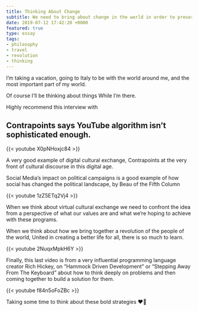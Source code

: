 ```yaml
---
title: Thinking About Change
subtitle: We need to bring about change in the world in order to preserve what little life is left, we can’t afford to make mistakes that we could have thought through. 
date: 2019-07-12 17:42:20 +0000
featured: true
type: essay
tags:
- philosophy
- travel
- revolution
- thinking
---
```


I’m taking a vacation,
going to Italy to be with the world around me,
and the most important part of my world. 

Of course I’ll be thinking about things
While I’m there. 

Highly recommend this interview with 

## Contrapoints says YouTube algorithm isn’t sophisticated enough. 

{{< youtube X0pNHoxjc84 >}}

A very good example of digital cultural exchange, Contrapoints at the very front of cultural discourse in this digital age. 

Social Media’s impact on political campaigns is a good example of how social has changed the political landscape, by Beau of the Fifth Column

{{< youtube 1zZ5ETq2Vj4 >}}

When we think about virtual cultural exchange we need to confront the idea from a perspective of what our values are and what we’re hoping to achieve with these programs. 

When we think about how we bring together a revolution of the people of the world, United in creating a better life for all, there is so much to learn. 

{{< youtube 2NuqxMpkH6Y >}}

Finally, this last video is from a very influential programming language creator Rich Hickey, on “Hammock Driven Development” or “Stepping Away From The Keyboard” about how to think deeply on problems and then coming together to build a solution for them. 

{{< youtube f84n5oFoZBc >}}

Taking some time to think about these bold strategies ♥️🖤

